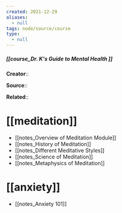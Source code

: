 ```yaml
---
created: 2021-12-29 
aliases:
  - null
tags: node/source/course
type:
  - null 
---
```


##### [[course_Dr. K's Guide to Mental Health ]]
 **Creator**:: 
 
**Source**::

**Related**:: 

# [[meditation]]
- [[notes_Overview of Meditation Module]]
- [[notes_History of Meditation]]
- [[notes_Different Meditative Styles]]
- [[notes_Science of Meditation]]
- [[notes_Metaphysics of Meditation]]
# [[anxiety]]
- [[notes_Anxiety 101]]